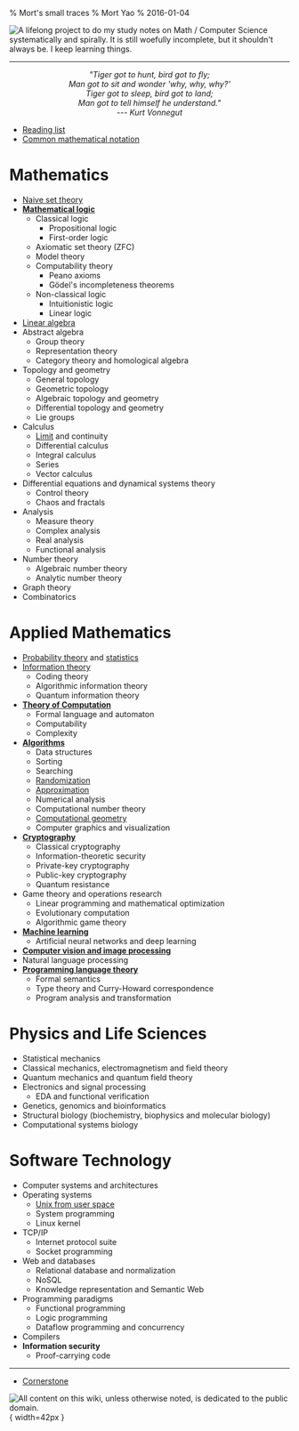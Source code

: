 % Mort's small traces
% Mort Yao
% 2016-01-04

![<small>
A lifelong project to do my study notes on Math / Computer Science systematically and spirally. \
It is still woefully incomplete, but it shouldn't always be. I keep learning things.
</small>](https://i0.wp.com/dl.dropboxusercontent.com/s/1tzl7x5iduxgr9m/perky-lambda_96.png)

---

<div style="text-align:center;font-style:italic">
"Tiger got to hunt, bird got to fly;
<br> Man got to sit and wonder 'why, why, why?'
<br> Tiger got to sleep, bird got to land;
<br> Man got to tell himself he understand."
<br> --- Kurt Vonnegut
</div>



* [Reading list](/todo/)
* [Common mathematical notation](/rosetta/)

# Mathematics

* [Naive set theory](/math/set/)
* **[Mathematical logic](/math/logic/)**
    * Classical logic
        * Propositional logic
        * First-order logic
    * Axiomatic set theory (ZFC)
    * Model theory
    * Computability theory
        * Peano axioms
        * Gödel's incompleteness theorems
    * Non-classical logic
        * Intuitionistic logic
        * Linear logic
* [Linear algebra](/math/linear-algebra)
* Abstract algebra
    * Group theory
    * Representation theory
    * Category theory and homological algebra
* Topology and geometry
    * General topology
    * Geometric topology
    * Algebraic topology and geometry
    * Differential topology and geometry
    * Lie groups
* Calculus
    * [Limit](/math/calculus/limit/) and continuity
    * Differential calculus
    * Integral calculus
    * Series
    * Vector calculus
* Differential equations and dynamical systems theory
    * Control theory
    * Chaos and fractals
* Analysis
    * Measure theory
    * Complex analysis
    * Real analysis
    * Functional analysis
* Number theory
    * Algebraic number theory
    * Analytic number theory
* Graph theory
* Combinatorics

# Applied Mathematics

* [Probability theory](/math/probability/) and [statistics](/math/statistics/)
* [Information theory](/info/)
    * Coding theory
    * Algorithmic information theory
    * Quantum information theory
* **[Theory of Computation](/comp/)**
    * Formal language and automaton
    * Computability
    * Complexity
* **[Algorithms](/algo/)**
    * Data structures
    * Sorting
    * Searching
    * [Randomization](/algo/randomization/)
    * [Approximation](/algo/approximation/)
    * Numerical analysis
    * Computational number theory
    * [Computational geometry](/algo/computational-geometry/)
    * Computer graphics and visualization
* **[Cryptography](/crypto/)**
    * Classical cryptography
    * Information-theoretic security
    * Private-key cryptography
    * Public-key cryptography
    * Quantum resistance
* Game theory and operations research
    * Linear programming and mathematical optimization
    * Evolutionary computation
    * Algorithmic game theory
* **[Machine learning](/ml/)**
    * Artificial neural networks and deep learning
* **[Computer vision and image processing](/cv/)**
* Natural language processing
* **[Programming language theory](/plt/)**
    * Formal semantics
    * Type theory and Curry-Howard correspondence
    * Program analysis and transformation

# Physics and Life Sciences

* Statistical mechanics
* Classical mechanics, electromagnetism and field theory
* Quantum mechanics and quantum field theory
* Electronics and signal processing
    * EDA and functional verification
* Genetics, genomics and bioinformatics
* Structural biology (biochemistry, biophysics and molecular biology)
* Computational systems biology

# Software Technology

* Computer systems and architectures
* Operating systems
    * [Unix from user space](/unix/)
    * System programming
    * Linux kernel
* TCP/IP
    * Internet protocol suite
    * Socket programming
* Web and databases
    * Relational database and normalization
    * NoSQL
    * Knowledge representation and Semantic Web
* Programming paradigms
    * Functional programming
    * Logic programming
    * Dataflow programming and concurrency
* Compilers
* **Information security**
    * Proof-carrying code

---

* [Cornerstone](/cornerstone/)



![<small>
All content on this wiki, unless otherwise noted, is dedicated to the
[public domain](https://raw.githubusercontent.com/soimort/wiki/gh-pages/LICENSE).
</small>](https://i0.wp.com/dl.dropboxusercontent.com/s/2f9kuczvqrcaagg/cc0.png){ width=42px }

